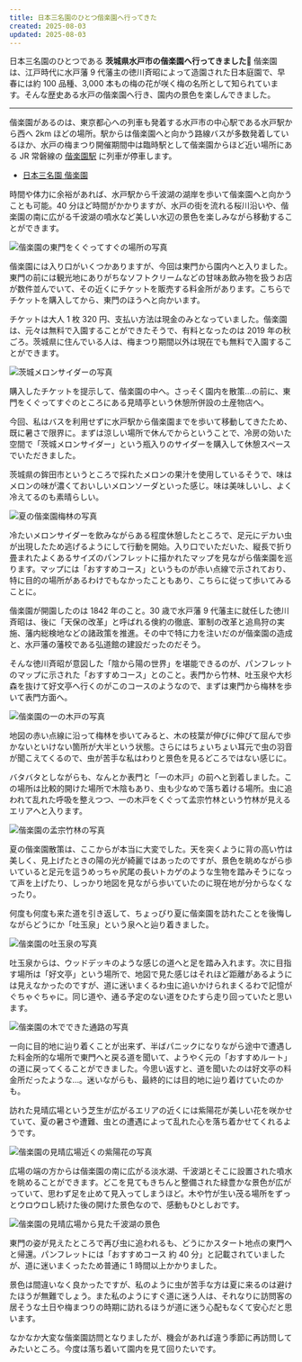 ```yaml
---
title: 日本三名園のひとつ偕楽園へ行ってきた
created: 2025-08-03
updated: 2025-08-03
---
```


日本三名園のひとつである **茨城県水戸市の偕楽園へ行ってきました🌳** 偕楽園は、江戸時代に水戸藩 9 代藩主の徳川斉昭によって造園された日本庭園で、早春には約 100 品種、3,000 本もの梅の花が咲く梅の名所として知られています。そんな歴史ある水戸の偕楽園へ行き、園内の景色を楽しんできました。

---

偕楽園があるのは、東京都心への列車も発着する水戸市の中心駅である水戸駅から西へ 2km ほどの場所。駅からは偕楽園へと向かう路線バスが多数発着しているほか、水戸の梅まつり開催期間中は臨時駅として偕楽園からほど近い場所にある JR 常磐線の [偕楽園駅](https://www.jreast.co.jp/estation/station/info.aspx?StationCd=415) に列車が停車します。

- [日本三名園 偕楽園](https://ibaraki-kairakuen.jp/)

時間や体力に余裕があれば、水戸駅から千波湖の湖岸を歩いて偕楽園へと向かうことも可能。40 分ほど時間がかかりますが、水戸の街を流れる桜川沿いや、偕楽園の南に広がる千波湖の噴水など美しい水辺の景色を楽しみながら移動することができます。

![偕楽園の東門をくぐってすぐの場所の写真](c751df73-735b-4420-44b8-c95921479000)

偕楽園には入り口がいくつかありますが、今回は東門から園内へと入りました。東門の前には観光地にありがちなソフトクリームなどの甘味あ飲み物を扱うお店が数件並んでいて、その近くにチケットを販売する料金所があります。こちらでチケットを購入してから、東門のほうへと向かいます。

チケットは大人 1 枚 320 円、支払い方法は現金のみとなっていました。偕楽園は、元々は無料で入園することができたそうで、有料となったのは 2019 年の秋ごろ。茨城県に住んでいる人は、梅まつり期間以外は現在でも無料で入園することができます。

![茨城メロンサイダーの写真](d383061a-44d1-4f9a-a847-4fa5ddf67e00)

購入したチケットを提示して、偕楽園の中へ。さっそく園内を散策…の前に、東門をくぐってすぐのところにある見晴亭という休憩所併設の土産物店へ。

今回、私はバスを利用せずに水戸駅から偕楽園までを歩いて移動してきたため、既に暑さで限界に。まずは涼しい場所で休んでからということで、冷房の効いた空間で「茨城メロンサイダー」という瓶入りのサイダーを購入して休憩スペースでいただきました。

茨城県の鉾田市というところで採れたメロンの果汁を使用しているそうで、味はメロンの味が濃くておいしいメロンソーダといった感じ。味は美味しいし、よく冷えてるのも素晴らしい。

![夏の偕楽園梅林の写真](1f3258cf-92ad-4e82-e322-06dfba95b900)

冷たいメロンサイダーを飲みながらある程度休憩したところで、足元にデカい虫が出現したため逃げるようにして行動を開始。入り口でいただいた、縦長で折り畳まれたよくあるサイズのパンフレットに描かれたマップを見ながら偕楽園を巡ります。マップには「おすすめコース」というものが赤い点線で示されており、特に目的の場所があるわけでもなかったこともあり、こちらに従って歩いてみることに。

偕楽園が開園したのは 1842 年のこと。30 歳で水戸藩 9 代藩主に就任した徳川斉昭は、後に「天保の改革」と呼ばれる倹約の徹底、軍制の改革と追鳥狩の実施、藩内総検地などの諸政策を推進。その中で特に力を注いだのが偕楽園の造成と、水戸藩の藩校である弘道館の建設だったのだそう。

そんな徳川斉昭が意図した「陰から陽の世界」を堪能できるのが、パンフレットのマップに示された「おすすめコース」とのこと。表門から竹林、吐玉泉や大杉森を抜けて好文亭へ行くのがこのコースのようなので、まずは東門から梅林を歩いて表門方面へ。

![偕楽園の一の木戸の写真](10fcb8cd-d7a3-4d8d-b29d-73dadb195a00)

地図の赤い点線に沿って梅林を歩いてみると、木の枝葉が伸びに伸びて屈んで歩かないといけない箇所が大半という状態。さらにはちょいちょい耳元で虫の羽音が聞こえてくるので、虫が苦手な私はわりと景色を見るどころではない感じに。

バタバタとしながらも、なんとか表門と「一の木戸」の前へと到着しました。この場所は比較的開けた場所で木陰もあり、虫も少なめで落ち着ける場所。虫に追われて乱れた呼吸を整えつつ、一の木戸をくぐって孟宗竹林という竹林が見えるエリアへと入ります。

![偕楽園の孟宗竹林の写真](0f130b74-e4aa-4be4-f982-d730d325ab00)

夏の偕楽園散策は、ここからが本当に大変でした。天を突くように背の高い竹は美しく、見上げたときの陽の光が綺麗ではあったのですが、景色を眺めながら歩いていると足元を這うめっちゃ尻尾の長いトカゲのような生物を踏みそうになって声を上げたり、しっかり地図を見ながら歩いていたのに現在地が分からなくなったり。

何度も何度も来た道を引き返して、ちょっぴり夏に偕楽園を訪れたことを後悔しながらどうにか「吐玉泉」という泉へと辿り着きました。

![偕楽園の吐玉泉の写真](342436bf-13d3-4045-1ef2-4c903719f300)

吐玉泉からは、ウッドデッキのような感じの道へと足を踏み入れます。次に目指す場所は「好文亭」という場所で、地図で見た感じはそれほど距離があるようには見えなかったのですが、道に迷いまくるわ虫に追いかけられまくるわで記憶がぐちゃぐちゃに。同じ道や、通る予定のない道をひたすら走り回っていたと思います。

![偕楽園の木でできた通路の写真](c4ba31e3-3711-414e-45e2-6d097bdc9000)

一向に目的地に辿り着くことが出来ず、半ばパニックになりながら途中で遭遇した料金所的な場所で東門へと戻る道を聞いて、ようやく元の「おすすめルート」の道に戻ってくることができました。今思い返すと、道を聞いたのは好文亭の料金所だったような…。迷いながらも、最終的には目的地に辿り着けていたのかも。

訪れた見晴広場という芝生が広がるエリアの近くには紫陽花が美しい花を咲かせていて、夏の暑さや遭難、虫との遭遇によって乱れた心を落ち着かせてくれるようです。

![偕楽園の見晴広場近くの紫陽花の写真](1b444519-bf74-416a-0050-0a458b51ef00)

広場の端の方からは偕楽園の南に広がる淡水湖、千波湖とそこに設置された噴水を眺めることができます。どこを見てもきちんと整備された緑豊かな景色が広がっていて、思わず足を止めて見入ってしまうほど。木や竹が生い茂る場所をずっとウロウロし続けた後の開けた景色なので、感動もひとしおです。

![偕楽園の見晴広場から見た千波湖の景色](f6d4b659-16a8-4f46-e19b-dbd45e80f300)

東門の姿が見えたところで再び虫に追われるも、どうにかスタート地点の東門へと帰還。パンフレットには「おすすめコース 約 40 分」と記載されていましたが、道に迷いまくったため普通に 1 時間以上かかりました。

景色は間違いなく良かったですが、私のように虫が苦手な方は夏に来るのは避けたほうが無難でしょう。また私のようにすぐ道に迷う人は、それなりに訪問客の居そうな土日や梅まつりの時期に訪れるほうが道に迷う心配もなくて安心だと思います。

なかなか大変な偕楽園訪問となりましたが、機会があれば違う季節に再訪問してみたいところ。今度は落ち着いて園内を見て回りたいです。
